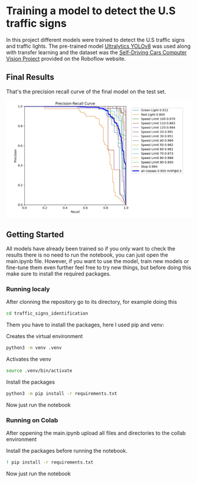 # Training a model to detect the U.S traffic signs

In this project different models were trained to detect the U.S traffic signs and traffic lights. The pre-trained model [Ultralytics YOLOv8](https://docs.ultralytics.com/) was used along with transfer learning and the dataset was the [Self-Driving Cars Computer Vision Project](https://universe.roboflow.com/selfdriving-car-qtywx/self-driving-cars-lfjou/dataset/2) provided on the Roboflow website.

## Final Results

That's the precision recall curve of the final model on the test set.

![Precision Recall Curve of the final model on the test set](./readme_assets/precision_recall_curve.jpg)

## Getting Started

All models have already been trained so if you only want to check the results there is no need to run the notebook, you can just open the main.ipynb file. However, if you want to use the model, train new models or fine-tune them even further feel free to try new things, but before doing this make sure to install the required packages.

### Running localy

After clonning the repository go to its directory, for example doing this

```bash
cd traffic_signs_identification
```

Them you have to install the packages, here I used pip and venv:

Creates the virtual environment
```bash
python3 -m venv .venv
```

Activates the venv
```bash
source .venv/bin/activate
```

Install the packages
```bash
python3 -m pip install -r requirements.txt
```

Now just run the notebook

### Running on Colab

After oppening the main.ipynb upload all files and directories to the collab environment

Install the packages before running the notebook. 
```bash
! pip install -r requirements.txt
```

Now just run the notebook
